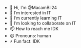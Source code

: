 - 👋 Hi, I’m @MacamBli24
- 👀 I’m interested in IT
- 🌱 I’m currently learning IT
- 💞️ I’m looking to collaborate on IT
- 📫 How to reach me IDK
- 😄 Pronouns: human
- ⚡ Fun fact: IDK

<!---
MacamBli24/MacamBli24 is a ✨ special ✨ repository because its `README.md` (this file) appears on your GitHub profile.
You can click the Preview link to take a look at your changes.
--->
